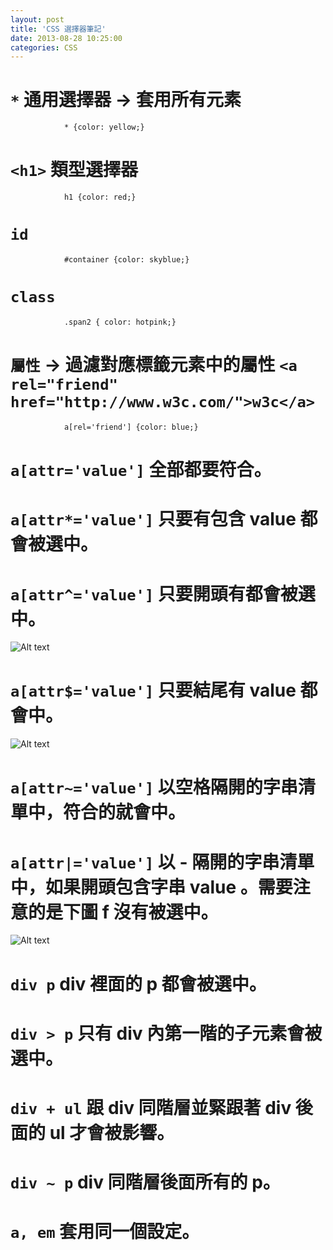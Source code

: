 ```yaml
---
layout: post
title: 'CSS 選擇器筆記'
date: 2013-08-28 10:25:00
categories: CSS
---
```

# `*` 通用選擇器 -> 套用所有元素
				* {color: yellow;}

# `<h1>` 類型選擇器 
				h1 {color: red;}

# `id`
				#container {color: skyblue;}

# `class`
				.span2 { color: hotpink;}

# `屬性` -> 過濾對應標籤元素中的屬性 `<a rel="friend" href="http://www.w3c.com/">w3c</a>`
				a[rel='friend'] {color: blue;}
        
# `a[attr='value']` 全部都要符合。
# `a[attr*='value']` 只要有包含 value 都會被選中。
# `a[attr^='value']` 只要開頭有都會被選中。

![Alt text](http://i.imgur.com/k1AvINu.png)

# `a[attr$='value']` 只要結尾有 value 都會中。
![Alt text](http://i.imgur.com/eMLGRE9.png)

# `a[attr~='value']` 以空格隔開的字串清單中，符合的就會中。

# `a[attr|='value']` 以 - 隔開的字串清單中，如果開頭包含字串 value 。需要注意的是下圖 f 沒有被選中。
![Alt text](http://i.imgur.com/MmzbsSb.png)

# `div p`  div 裡面的 p 都會被選中。

# `div > p` 只有 div 內第一階的子元素會被選中。

# `div + ul`  跟 div 同階層並緊跟著 div 後面的 ul 才會被影響。

# `div ~ p` div 同階層後面所有的 p。

# `a, em` 套用同一個設定。

